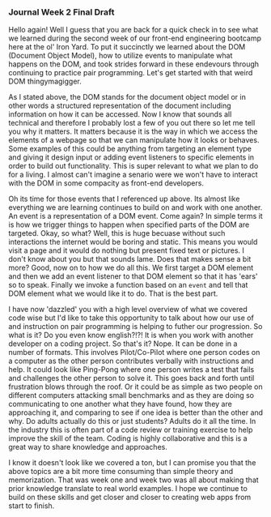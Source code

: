 ### Journal Week 2 Final Draft

Hello again!  Well I guess that you are back for a quick check in to see what we learned during the second week of our front-end engineering bootcamp here at the ol' Iron Yard.  To put it succinctly we learned about the DOM (Document Object Model), how to utilize events to manipulate what happens on the DOM, and took strides forward in these endevours through continuing to practice pair programming. Let's get started with that weird DOM thingymagigger.

As I stated above, the DOM stands for the document object model or in other words a structured representation of the document including information on how it can be accessed.  Now I know that sounds all technical and therefore I probably lost a few of you out there so let me tell you why it matters.  It matters because it is the way in which we access the elements of a webpage so that we can manipulate how it looks or behaves.  Some examples of this could be anything from targeting an element type and giving it design input or adding event listeners to specific elements in order to build out functionality.  This is super relevant to what we plan to do for a living.  I almost can't imagine a senario were we won't have to interact with the DOM in some compacity as front-end developers.

Oh its time for those events that I referenced up above.  Its almost like everything we are learning continues to build on and work with one another.  An event is a representation of a DOM event.  Come again?  In simple terms it is how we trigger things to happen when specified parts of the DOM are targeted.  Okay, so what?  Well, this is huge becuase without such interactions the internet would be boring and static.  This means you would visit a page and it would do nothing but present fixed text or pictures.  I don't know about you but that sounds lame.  Does that makes sense a bit more?  Good, now on to how we do all this.  We first target a DOM element and then we add an event listener to that DOM element so that it has 'ears' so to speak.  Finally we invoke a function based on an `event` and tell that DOM element what we would like it to do.  That is the best part.

I have now 'dazzled' you with a high level overview of what we covered code wise but I'd like to take this opportunity to talk about how our use of and instruction on pair programming is helping to futher our progression.  So what is it?  Do you even know english?!?!  It is when you work with another developer on a coding project.  So that's it?  Nope.  It can be done in a number of formats.  This involves Pilot/Co-Pilot where one person codes on a computer as the other person contributes verbally with instructions and help.  It could look like Ping-Pong where one person writes a test that fails and challenges the other person to solve it.  This goes back and forth until frustration blows through the roof.  Or it could be as simple as two people on different computers attacking small benchmarks and as they are doing so communicating to one another what they have found, how they are approaching it, and comparing to see if one idea is better than the other and why.  Do adults actually do this or just students?  Adults do it all the time.  In the industry this is often part of a code review or training exercise to help improve the skill of the team.  Coding is highly collaborative and this is a great way to share knowledge and approaches.

I know it doesn't look like we covered a ton, but I can promise you that the above topics are a bit more time consuming than simple theory and memorization.  That was week one and week two was all about making that prior knowledge translate to real world examples.  I hope we continue to build on these skills and get closer and closer to creating web apps from start to finish.

